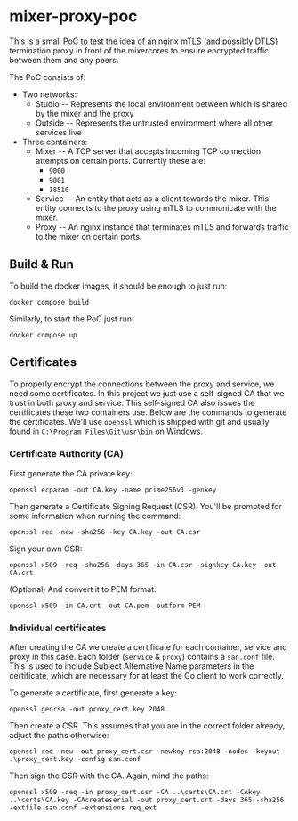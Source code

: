 # mixer-proxy-poc

This is a small PoC to test the idea of an nginx mTLS (and possibly DTLS) termination proxy in front of the mixercores to ensure encrypted traffic between them and any peers.  

The PoC consists of:
- Two networks:
  - Studio -- Represents the local environment between which is shared by the mixer and the proxy
  - Outside -- Represents the untrusted environment where all other services live
- Three containers:
  - Mixer -- A TCP server that accepts incoming TCP connection attempts on certain ports. Currently these are:
    - `9000`
    - `9001`
    - `18510`
  - Service -- An entity that acts as a client towards the mixer. This entity connects to the proxy using mTLS to communicate with the mixer.
  - Proxy -- An nginx instance that terminates mTLS and forwards traffic to the mixer on certain ports.
  
## Build & Run
To build the docker images, it should be enough to just run:

```
docker compose build
``` 

Similarly, to start the PoC just run:

```
docker compose up
```

## Certificates
To properly encrypt the connections between the proxy and service, we need some certificates. In this project we just use a self-signed CA that we trust in both proxy and service. This self-signed CA also issues the certificates these two containers use. Below are the commands to generate the certificates. We'll use `openssl` which is shipped with git and usually found in `C:\Program Files\Git\usr\bin` on Windows.

### Certificate Authority (CA)
First generate the CA private key:
```
openssl ecparam -out CA.key -name prime256v1 -genkey
```

Then generate a Certificate Signing Request (CSR). You'll be prompted for some information when running the command:
```
openssl req -new -sha256 -key CA.key -out CA.csr
```

Sign your own CSR:
```
openssl x509 -req -sha256 -days 365 -in CA.csr -signkey CA.key -out CA.crt
```

(Optional) And convert it to PEM format:

```
openssl x509 -in CA.crt -out CA.pem -outform PEM
```

### Individual certificates
After creating the CA we create a certificate for each container, service and proxy in this case. Each folder (`service` & `proxy`) contains a `san.conf` file. This is used to include Subject Alternative Name parameters in the certificate, which are necessary for at least the Go client to work correctly.

To generate a certificate, first generate a key:
```
openssl genrsa -out proxy_cert.key 2048
```

Then create a CSR. This assumes that you are in the correct folder already, adjust the paths otherwise:
```
openssl req -new -out proxy_cert.csr -newkey rsa:2048 -nodes -keyout .\proxy_cert.key -config san.conf
```

Then sign the CSR with the CA. Again, mind the paths:
```
openssl x509 -req -in proxy_cert.csr -CA ..\certs\CA.crt -CAkey ..\certs\CA.key -CAcreateserial -out proxy_cert.crt -days 365 -sha256 -extfile san.conf -extensions req_ext
```



